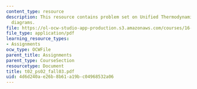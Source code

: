 ```yaml
---
content_type: resource
description: This resource contains problem set on Unified Thermodynamics like p-v
  diagrams.
file: https://ol-ocw-studio-app-production.s3.amazonaws.com/courses/16-01-unified-engineering-i-ii-iii-iv-fall-2005-spring-2006/4d6d240ae26b8b61a19bc04968532a06_t02_ps02_fall03.pdf
file_type: application/pdf
learning_resource_types:
- Assignments
ocw_type: OCWFile
parent_title: Assignments
parent_type: CourseSection
resourcetype: Document
title: t02_ps02_fall03.pdf
uid: 4d6d240a-e26b-8b61-a19b-c04968532a06
---
```

